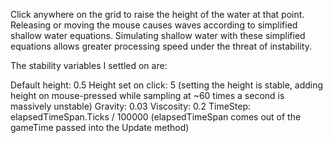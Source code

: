 Click anywhere on the grid to raise the height of the water at that point.
Releasing or moving the mouse causes waves according to simplified
shallow water equations.
Simulating shallow water with these simplified equations allows greater processing
speed under the threat of instability.

The stability variables I settled on are:

Default height: 0.5
Height set on click: 5    (setting the height is stable, adding height on mouse-pressed while sampling at ~60 times a second is massively unstable)
Gravity: 0.03
Viscosity: 0.2
TimeStep: elapsedTimeSpan.Ticks / 100000    (elapsedTimeSpan comes out of the gameTime passed into the Update method)